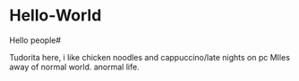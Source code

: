 # Hello-World

Hello people#

Tudorita here, i like chicken noodles and cappuccino/late nights on pc
MIles away of normal world. anormal life.
